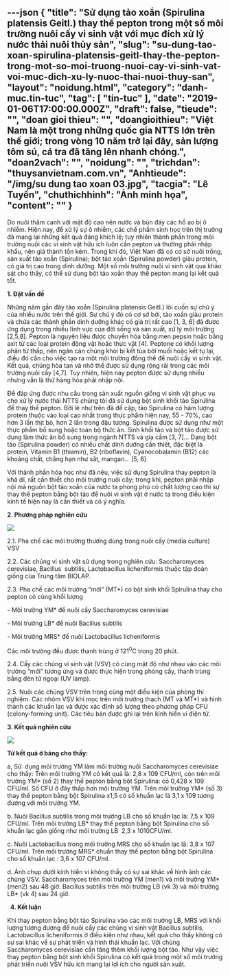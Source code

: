 ---json
{
    "title": "Sử dụng tảo xoắn (Spirulina platensis Geitl.) thay thế pepton trong một số môi trường nuôi cấy vi sinh vật với mục đích xử lý nước thải nuôi thủy sản",
    "slug": "su-dung-tao-xoan-spirulina-platensis-geitl-thay-the-pepton-trong-mot-so-moi-truong-nuoi-cay-vi-sinh-vat-voi-muc-dich-xu-ly-nuoc-thai-nuoi-thuy-san",
    "layout": "noidung.html",
    "category": "danh-muc.tin-tuc",
    "tag": [
        "tin-tuc"
    ],
    "date": "2019-01-06T17:00:00.000Z",
    "draft": false,
    "tieude": "",
    "doan gioi thieu": "",
    "doangioithieu": "Việt Nam là một trong những quốc gia NTTS lớn trên thế giới; trong vòng 10 năm trở lại đây, sản lượng tôm sú, cá tra đã tăng lên nhanh chóng.",
    "doan2vach": "",
    "noidung": "",
    "trichdan": "thuysanvietnam.com.vn",
    "Anhtieude": "/img/su dung tao xoan 03.jpg",
    "tacgia": "Lê Tuyến",
    "chuthichhinh": "Ảnh minh họa",
    "__content__": ""
}
---
<p>Do nu&ocirc;i th&acirc;m canh với mật độ cao n&ecirc;n nước v&agrave; b&ugrave;n đ&aacute;y c&aacute;c hồ ao bị &ocirc; nhiễm. Hiện nay, để xử l&yacute; sự &ocirc; nhiễm, c&aacute;c chế phẩm sinh học tr&ecirc;n thị trường đ&atilde; mang lại những kết quả đ&aacute;ng kh&iacute;ch lệ; tuy nhi&ecirc;n th&agrave;nh phần trong m&ocirc;i trường nu&ocirc;i c&aacute;c vi sinh vật hữu &iacute;ch lu&ocirc;n cần pepton v&agrave; thường phải nhập khẩu, n&ecirc;n gi&aacute; th&agrave;nh tốn k&eacute;m. Trong khi đ&oacute;, Việt Nam đ&atilde; c&oacute; cơ sở nu&ocirc;i trồng, sản xuất tảo xoắn (Spirulina); bột tảo xoắn (Spirulina powder) gi&agrave;u protein, c&oacute; gi&aacute; trị cao trong dinh dưỡng. Một số m&ocirc;i trường nu&ocirc;i vi sinh vật qua khảo s&aacute;t cho thấy, c&oacute; thể sử dụng bột tảo xoắn thay thế pepton mang lại kết quả tốt.</p>

<p><strong>1. Đặt vấn đề</strong></p>

<p>Những năm gần đ&acirc;y tảo xoắn (Spirulina platensis Geitl.) l&ocirc;i cuốn sự ch&uacute; &yacute; của nhiều nước tr&ecirc;n thế giới. Sự ch&uacute; &yacute; đ&oacute; c&oacute; cơ sở bởi, tảo xoắn gi&agrave;u protein v&agrave; chứa c&aacute;c th&agrave;nh phần dinh dưỡng kh&aacute;c c&oacute; gi&aacute; trị rất cao [1, 3, 6] đ&atilde; được ứng dụng trong nhiều lĩnh vực của đời sống v&agrave; sản xuất, xử l&yacute; m&ocirc;i trường [2,5,8]. Pepton l&agrave; nguy&ecirc;n liệu được chuyển h&oacute;a bằng men pepsin hoặc bằng axit từ c&aacute;c loại protein động vật hoặc thực vật [4]. Peptone c&oacute; khối lượng ph&acirc;n tử thấp, n&ecirc;n ngăn cản ch&uacute;ng khỏi bị kết tủa bởi muối hoặc kết tụ lại, điều đ&oacute; cần cho việc tạo ra một m&ocirc;i trường đồng thể để nu&ocirc;i cấy vi sinh vật. Kết quả, ch&uacute;ng h&ograve;a tan v&agrave; nhờ thế được sử dụng rộng r&atilde;i trong c&aacute;c m&ocirc;i trường nu&ocirc;i cấy [4,7]. Tuy nhi&ecirc;n, hiện nay pepton được sử dụng nhiều nhưng vẫn l&agrave; thứ h&agrave;ng h&oacute;a phải nhập nội.</p>

<p>Để đ&aacute;p ứng được nhu cầu trong sản xuất nguồn giồng vi sinh vật phục vụ cho xử l&yacute; nước thải NTTS ch&uacute;ng t&ocirc;i đ&atilde; sử dụng bột sinh khối tảo Spirulina để thay thế pepton. Bởi lẽ như tr&ecirc;n đ&atilde; đề cập, tảo Spirulina c&oacute; h&agrave;m lượng protein thuộc v&agrave;o loại cao nhất trong thực phẩm hiện nay, 55 - 70%, cao hơn 3 lần thịt b&ograve;, hơn 2 lần trong đậu tương. Spirulina được sử dụng như một thực phẩm bổ sung hoặc to&agrave;n bộ thức ăn. Sinh khối tảo v&agrave; bột tảo được sử dụng l&agrave;m thức ăn bổ sung trong ng&agrave;nh NTTS v&agrave; gia cầm [3, 7]&hellip; Dạng bột tảo (Spirulina powder) c&oacute; nhiều chất dinh dưỡng cần thiết, đặc biệt l&agrave; protein, Vitamin B1 (thiamin), B2 (riboflavin), Cyanocobalamin (B12) c&aacute;c kho&aacute;ng chất, chẳng hạn như sắt, mangan..&nbsp; [5, 6]</p>

<p>Với th&agrave;nh phần h&oacute;a học như đ&atilde; n&ecirc;u, việc sử dụng Spirulina thay pepton l&agrave; khả dĩ, rất cần thiết cho m&ocirc;i trường nu&ocirc;i cấy; trong khi, pepton phải nhập nội m&agrave; nguồn bột tảo xoắn của nước ta phong ph&uacute; c&oacute; chất lượng cao th&igrave; sự thay thế pepton bằng bột tảo để nu&ocirc;i vi sinh vật ở nước ta trong điều kiện kinh tế hiện nay l&agrave; cần thiết v&agrave; c&oacute; &yacute; nghĩa.</p>

<p><strong>2. Phương ph&aacute;p nghi&ecirc;n cứu</strong></p>

<p><strong><img src="http://thuysanvietnam.com.vn/uploads/article2/baiviet/nuoitrong/su%20dung%20tao%20xoan%2001.jpg" /></strong></p>

<p>2.1. Pha chế c&aacute;c m&ocirc;i trường thường d&ugrave;ng trong nu&ocirc;i cấy (media culture) VSV</p>

<p>2.2. C&aacute;c chủng vi sinh vật sử dụng trong nghi&ecirc;n cứu: Saccharomyces cerevisiae, Bacillus&nbsp; subtilis, Lactobacillus licheniformis thuộc tập đo&agrave;n giống của Trung t&acirc;m BIOLAP.</p>

<p>2.3. Pha chế c&aacute;c m&ocirc;i trường &ldquo;mới&rdquo; (MT*) c&oacute; bột sinh khối Spirulina thay cho pepton c&oacute; c&ugrave;ng khối lượng</p>

<p>- M&ocirc;i trường YM* để nu&ocirc;i cấy Saccharomyces cerevisiae</p>

<p>- M&ocirc;i trường LB* để nu&ocirc;i Bacillus subtilis</p>

<p>- M&ocirc;i trường MRS* để nu&ocirc;i Lactobacillus licheniformis</p>

<p>C&aacute;c m&ocirc;i trường đều được thanh tr&ugrave;ng ở 121<sup>0</sup>C trong 20 ph&uacute;t.</p>

<p>2.4. Cấy c&aacute;c chủng vi sinh vật (VSV) c&oacute; c&ugrave;ng mật độ như nhau v&agrave;o c&aacute;c m&ocirc;i trường &ldquo;mới&rdquo; tương ứng v&agrave; được thực hiện trong ph&ograve;ng cấy, thanh tr&ugrave;ng bằng đ&egrave;n tử ngoại (UV lamp).</p>

<p>2.5. Nu&ocirc;i c&aacute;c chủng VSV tr&ecirc;n trong c&ugrave;ng một điều kiện của ph&ograve;ng th&iacute; nghiệm. C&aacute;c nh&oacute;m VSV khi mọc tr&ecirc;n m&ocirc;i trường thạch (MT v&agrave; MT*) v&agrave; h&igrave;nh th&agrave;nh c&aacute;c khuẩn lạc v&agrave; được x&aacute;c định số lượng theo phương ph&aacute;p CFU (colony-forming unit). C&aacute;c ti&ecirc;u bản được ghi lại tr&ecirc;n k&iacute;nh hiển vi điện tử.</p>

<p><strong>3. Kết quả nghi&ecirc;n cứu</strong></p>

<p><strong><img src="http://thuysanvietnam.com.vn/uploads/article2/baiviet/nuoitrong/su%20dung%20tao%20xoan%2002.jpg" /></strong></p>

<p><strong>Từ kết quả ở bảng cho thấy:</strong></p>

<p>a, Sử&nbsp; dụng m&ocirc;i trường YM l&agrave;m m&ocirc;i trường nu&ocirc;i Saccharomyces cerevisiae cho thấy: Tr&ecirc;n m&ocirc;i trường YM c&oacute; kết quả l&agrave;: 2,8 x 109 CFU/ml, c&ograve;n tr&ecirc;n m&ocirc;i trường YM* (số 2) thay thế pepton bằng bột Spirulina: c&oacute; 0,428 x 109 CFU/ml. Số CFU ở đ&acirc;y thấp hơn m&ocirc;i trường YM. Tr&ecirc;n m&ocirc;i trường YM* (số 3) thay thế pepton bằng bột Spirulina x1,5 c&oacute; số khuẩn lạc l&agrave; 3,1 x 109 tương đương với m&ocirc;i trường YM.</p>

<p>b. Nu&ocirc;i Bacillus subtilis trong m&ocirc;i trường LB cho số khuẩn lạc l&agrave;: 7,5 x 109 CFU/ml. Tr&ecirc;n m&ocirc;i trường LB* thay thế pepton bằng bột Spirulina cho số khuẩn lạc gần giống như m&ocirc;i trường LB&nbsp; 2,3 x 1010CFU/ml.</p>

<p>c. Nu&ocirc;i Lactobacillus trong m&ocirc;i trường MRS cho số khuẩn lạc l&agrave;: 3,8 x 107 CFU/ml. Tr&ecirc;n m&ocirc;i trường MRS* chuẩn thay thế pepton bằng bột Spirulina cho số khuẩn lạc : 3,6 x 107 CFU/ml.</p>

<p>d. Ảnh chụp dưới k&iacute;nh hiển vi kh&ocirc;ng thấy c&oacute; sự sai kh&aacute;c về h&igrave;nh ảnh c&aacute;c chủng VSV. Saccharomyces tr&ecirc;n m&ocirc;i trường YM (men1) v&agrave; m&ocirc;i trường YM* (men2) sau 48 giờ. Bacillus subtilis tr&ecirc;n m&ocirc;i trường LB (vk 3) v&agrave; m&ocirc;i trường LB* (vk 4) sau 24 giờ.</p>

<p>&nbsp;<strong>&nbsp;4. Kết luận</strong></p>

<p>Khi thay pepton bằng bột tảo Spirulina v&agrave;o c&aacute;c m&ocirc;i trường LB, MRS với khối lượng tương đương để nu&ocirc;i cấy c&aacute;c chủng vi sinh vật Bacillus subtilis, Lactobacillus licheniformis ở điều kiện như nhau, kết quả cho thấy kh&ocirc;ng c&oacute; sự sai kh&aacute;c về sự ph&aacute;t triển v&agrave; h&igrave;nh th&aacute;i khuẩn lạc. Với chủng Saccharomyces cerevisiae cần tăng th&ecirc;m khối lượng bột tảo. Như vậy việc thay pepton bằng bột sinh khối Spirulina c&oacute; kết quả trong một số m&ocirc;i trường ph&aacute;t triển nu&ocirc;i VSV hữu &iacute;ch mang lại lợi &iacute;ch cho người sản xuất.</p>
